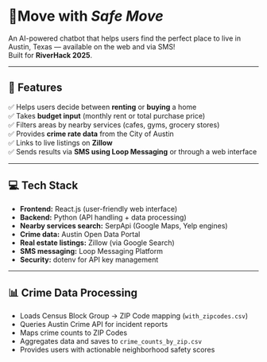 # 🏡Move with *Safe Move*

An AI-powered chatbot that helps users find the perfect place to live in Austin, Texas — available on the web and via SMS!  
Built for **RiverHack 2025**.

---

## 🚀 Features

✅ Helps users decide between **renting** or **buying** a home  
✅ Takes **budget input** (monthly rent or total purchase price)  
✅ Filters areas by nearby services (cafes, gyms, grocery stores)  
✅ Provides **crime rate data** from the City of Austin  
✅ Links to live listings on **Zillow**  
✅ Sends results via **SMS using Loop Messaging** or through a web interface

---

## 💻 Tech Stack

- **Frontend:** React.js (user-friendly web interface)  
- **Backend:** Python (API handling + data processing)  
- **Nearby services search:** SerpApi (Google Maps, Yelp engines)  
- **Crime data:** Austin Open Data Portal  
- **Real estate listings:** Zillow (via Google Search)  
- **SMS messaging:** Loop Messaging Platform  
- **Security:** dotenv for API key management

---

## 📊 Crime Data Processing

- Loads Census Block Group → ZIP Code mapping (`with_zipcodes.csv`)  
- Queries Austin Crime API for incident reports  
- Maps crime counts to ZIP Codes  
- Aggregates data and saves to `crime_counts_by_zip.csv`  
- Provides users with actionable neighborhood safety scores

